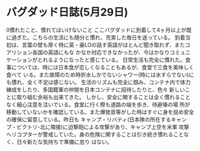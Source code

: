 # バグダッド日誌(5月29日)

0慣れたこと、慣れてはいけないこと
ここバグダッドに到着して4ヶ月以上が既に過ぎた。こちらの生活にも随分と慣れ、充実した毎日を送っている。
到着当初は、言葉の壁も厚く特に英・豪LOの話す英語がほとんど聞き取れず、またコアリション各国の英語にもな
かなか対応できなかったが、今はかなりコミュニケーションがとれるようになったと感じている。
日常生活も完全に慣れた。食事については、時には日本食が恋しくなることもあるが、食堂で三食を美味しく食べて
いる。また故障のため時折水しかでないシャワー(時には水すらでない)にも慣れ、全く不足は感じない。
生活のリズムも完全に掴み、コンテナ内で体力練成をしたり、多国籍軍の仲間を日本コンテナに招待したりと、色々
新しいことに取り組む余裕も出来てきた。
しかし、安全に関することは全く慣れることなく細心注意を注いでいる。食堂に行く際も道路の端を歩き、待避壕の場
所が移動していないかを確認している。また爆発音等がした時はすぐに身を屈め安全の確保に留意している。昨日も
キャンプ・リバティ(日本隊の所在するキャンプ・ビクトリ-北に隣接)に迫撃砲による攻撃があり、キャンプ上空を米軍
攻撃へリコプターが警戒していた。身の危険に関することは引き続き慣れることなく、日々新たな気持ちで準備に怠り
はない。
